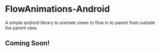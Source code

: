 # FlowAnimations-Android
A simple android library to animate views to flow in to parent from outside the parent view.

## Coming Soon!
